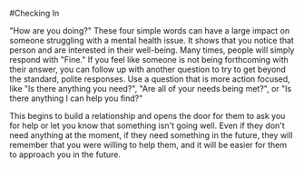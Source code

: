 #Checking In

"How are you doing?" These four simple words can have a large impact on someone struggling with a mental health issue. It shows that you notice that person and are interested in their well-being. Many times, people will simply respond with "Fine." If you feel like someone is not being forthcoming with their answer, you can follow up with another question to try to get beyond the standard, polite responses. Use a question that is more action focused, like "Is there anything you need?", "Are all of your needs being met?", or "Is there anything I can help you find?"

This begins to build a relationship and opens the door for them to ask you for help or let you know that something isn't going well. Even if they don't need anything at the moment, if they need something in the future, they will remember that you were willing to help them, and it will be easier for them to approach you in the future. 

